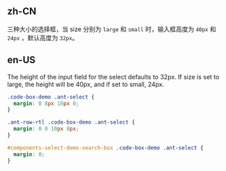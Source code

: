 ## zh-CN

三种大小的选择框，当 size 分别为 `large` 和 `small` 时，输入框高度为 `40px` 和 `24px` ，默认高度为 `32px`。

## en-US

The height of the input field for the select defaults to 32px. If size is set to large, the height will be 40px, and if set to small, 24px.

```css
.code-box-demo .ant-select {
  margin: 0 8px 10px 0;
}

.ant-row-rtl .code-box-demo .ant-select {
  margin: 0 0 10px 8px;
}

#components-select-demo-search-box .code-box-demo .ant-select {
  margin: 0;
}
```
